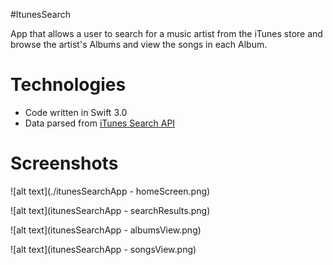 #ItunesSearch

App that allows a user to search for a music artist from the iTunes store and browse the artist's Albums and view the songs in each Album.

Technologies
============

* Code written in Swift 3.0
* Data parsed from [iTunes Search API](https://affiliate.itunes.apple.com/resources/documentation/itunes-store-web-service-search-api/)

Screenshots
===========

![alt text](./itunesSearchApp - homeScreen.png)

![alt text](itunesSearchApp - searchResults.png)

![alt text](itunesSearchApp - albumsView.png)

![alt text](itunesSearchApp - songsView.png)
